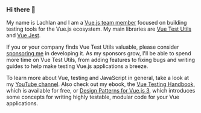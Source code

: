 ### Hi there 👋

My name is Lachlan and I am a [Vue.js team member](https://github.com/vuejs) focused on building testing tools for the Vue.js ecosystem. My main libraries are [Vue Test Utils](https://github.com/vuejs/vue-test-utils-next) and [Vue Jest](https://github.com/vuejs/vue-jest).

If you or your company finds Vue Test Utils valuable, please consider [sponsoring me](https://github.com/sponsors/lmiller1990) in developing it. As my sponsors grow, I'll be able to spend more time on Vue Test Utils, from adding features to fixing bugs and writing guides to help make testing Vue.js applications a breeze.

To learn more about Vue, testing and JavaScript in general, take a look at my [YouTube channel](https://www.youtube.com/channel/UCydNBt-h2Cox_Ub_GzspneQ?view_as=subscriber). Also check out my ebook, the [Vue Testing Handbook](https://lmiller1990.github.io/vue-testing-handbook/v3/), which is available for free, or [Design Patterns for Vue.js 3](https://lachlan-miller.me/design-patterns-for-vuejs), which introduces some concepts for writing highly testable, modular code for your Vue applications.
